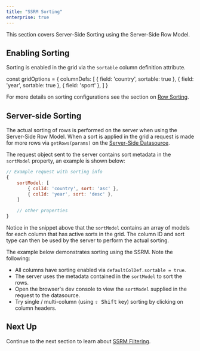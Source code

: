 ```yaml
---
title: "SSRM Sorting"
enterprise: true
---
```


This section covers Server-Side Sorting using the Server-Side Row Model.

## Enabling Sorting

Sorting is enabled in the grid via the `sortable` column definition attribute.


<snippet>
const gridOptions = {
    columnDefs: [
        { field: 'country', sortable: true },
        { field: 'year', sortable: true },
        { field: 'sport' },
    ]
}
</snippet>

For more details on sorting configurations see the section on [Row Sorting](/row-sorting/).

## Server-side Sorting

The actual sorting of rows is performed on the server when using the Server-Side Row Model. When a sort is applied in the
grid a request is made for more rows via `getRows(params)` on the [Server-Side Datasource](/server-side-model-datasource/).

The request object sent to the server contains sort metadata in the `sortModel` property, an example is shown below:

```js
// Example request with sorting info
{
    sortModel: [
        { colId: 'country', sort: 'asc' },
        { colId: 'year', sort: 'desc' },
    ]
    
    // other properties
}
```

Notice in the snippet above that the `sortModel` contains an array of models for each column that has active sorts in 
the grid. The column ID and sort type can then be used by the server to perform the actual sorting.

The example below demonstrates sorting using the SSRM. Note the following:

- All columns have sorting enabled via `defaultColDef.sortable = true`.
- The server uses the metadata contained in the `sortModel` to sort the rows.
- Open the browser's dev console to view the `sortModel` supplied in the request to the datasource.
- Try single / multi-column (using <kbd>⇧ Shift</kbd> key) sorting by clicking on column headers.

<grid-example title='Server Side Sorting' name='server-side-sorting' type='generated' options='{ "enterprise": true, "extras": ["alasql"], "modules": ["serverside"] }'></grid-example>

## Next Up

Continue to the next section to learn about [SSRM Filtering](/server-side-model-filtering/).
